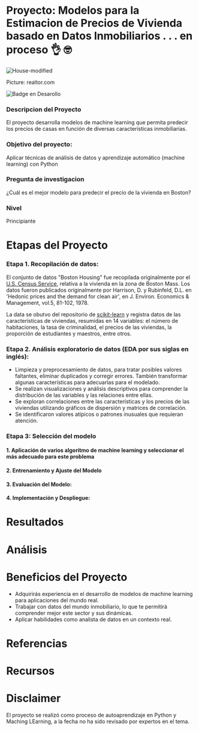 # Proyecto: Modelos para la Estimacion de Precios de Vivienda basado en Datos Inmobiliarios . . . en proceso 👌 🤓

![House-modified](https://github.com/EvelynOr/Python/assets/82233779/504439eb-fbab-49a9-a799-20f339d1652c)

Picture: realtor.com

![Badge en Desarollo](https://img.shields.io/badge/STATUS-EN%20DESAROLLO-green)


### Descripcion del Proyecto
El proyecto desarrolla modelos de machine learning que permita predecir los precios de casas en función de diversas características inmobiliarias. 


### Objetivo del proyecto: 
Aplicar técnicas de análisis de datos y aprendizaje automático (machine learning) con Python


### Pregunta de investigacion
¿Cuál es el mejor modelo para predecir el precio de la vivienda en Boston?

### Nivel
Principiante

# Etapas del Proyecto

### Etapa 1. Recopilación de datos:
El conjunto de datos "Boston Housing" fue recopilada originalmente por el [U.S. Census Service](https://www.cs.toronto.edu/~delve/data/boston/bostonDetail.html), relativa a la vivienda en la zona de Boston Mass. Los datos fueron publicados originalmente por Harrison, D. y Rubinfeld, D.L. en 'Hedonic prices and the demand for clean air', en J. Environ. Economics & Management, vol.5, 81-102, 1978.

La data se obutvo del repositorio de [scikit-learn](https://github.com/scikit-learn/scikit-learn/blob/main/sklearn/datasets/data/boston_house_prices.csv) y registra datos de las características de viviendas, resumidas en 14 variables: el número de habitaciones, la tasa de criminalidad, el precios de las viviendas, la proporción de estudiantes y maestros, entre otros.


### Etapa 2. Análisis exploratorio de datos (EDA por sus siglas en inglés):
+ Limpieza y preprocesamiento de datos, para tratar posibles valores faltantes, eliminar duplicados y corregir errores. También transformar algunas características para adecuarlas para el modelado.
+ Se realizan visualizaciones y análisis descriptivos para comprender la distribución de las variables y las relaciones entre ellas.
+ Se exploran correlaciones entre las características y los precios de las viviendas utilizando gráficos de dispersión y matrices de correlación.
+ Se identificaron valores atípicos o patrones inusuales que requieran atención.


### Etapa 3: Selección del modelo

#### 1. Aplicación de varios algoritmo de machine learning y seleccionar el más adecuado para este problema  

#### 2. Entrenamiento y Ajuste del Modelo

#### 3. Evaluación del Modelo: 

#### 4. Implementación y Despliegue: 

# Resultados

# Análisis 

# Beneficios del Proyecto
+ Adquirirás experiencia en el desarrollo de modelos de machine learning para aplicaciones del mundo real.
+ Trabajar con datos del mundo inmobiliario, lo que te permitirá comprender mejor este sector y sus dinámicas.
+ Aplicar habilidades como analista de datos en un contexto real.
  
# Referencias 

# Recursos

# Disclaimer 

El proyecto se realizó como proceso de autoaprendizaje en Python y Maching LEarning, a la fecha no ha sido revisado por expertos en el tema.
